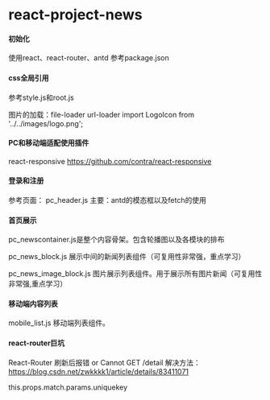 # react-project-news
#### 初始化
使用react、react-router、antd
参考package.json


#### css全局引用
参考style.js和root.js

图片的加载：file-loader url-loader
import LogoIcon from '../../images/logo.png';


#### PC和移动端适配使用插件
react-responsive
https://github.com/contra/react-responsive


#### 登录和注册
参考页面： pc_header.js
主要：antd的模态框以及fetch的使用



#### 首页展示
pc_newscontainer.js是整个内容骨架。包含轮播图以及各模块的排布

pc_news_block.js 展示中间的新闻列表组件（可复用性非常强，重点学习）

pc_news_image_block.js 图片展示列表组件。用于展示所有图片新闻（可复用性非常强,重点学习）

#### 移动端内容列表
mobile_list.js
移动端列表组件。




#### react-router巨坑
React-Router 刷新后报错 or Cannot GET /detail
解决方法：
https://blog.csdn.net/zwkkkk1/article/details/83411071

this.props.match.params.uniquekey




















